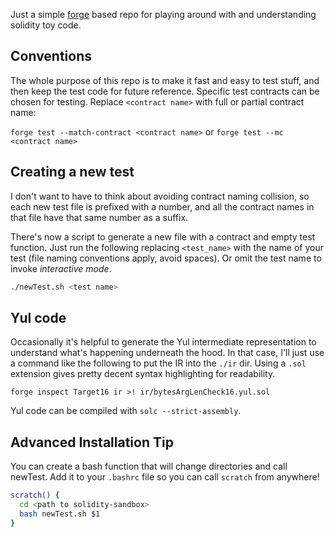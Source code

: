 Just a simple [forge](https://book.getfoundry.sh/forge/) based repo for playing around with and 
understanding solidity toy code.

## Conventions

The whole purpose of this repo is to make it fast and easy to test stuff, and then keep the test code for
future reference. Specific test contracts can be chosen for testing.  Replace `<contract name>` with full or partial contract name:

`forge test --match-contract <contract name>` or `forge test --mc <contract name>`


## Creating a new test

I don't want to have to think about avoiding contract naming collision, so each new test file
is prefixed with a number, and all the contract names in that file have that same number as a suffix.

There's now a script to generate a new file with a contract and empty test function. Just run the following replacing `<test_name>` with the name of your test (file naming conventions apply, avoid spaces).  Or omit the test name to invoke _interactive mode_.

```sh
./newTest.sh <test name>
```

## Yul code

Occasionally it's helpful to generate the Yul intermediate representation to understand what's
happening underneath the hood. In that case, I'll just use a command like the following to 
put the IR into the `./ir` dir. Using a `.sol` extension gives pretty decent syntax highlighting
for readability.

```
forge inspect Target16 ir >! ir/bytesArgLenCheck16.yul.sol
```

Yul code can be compiled with `solc --strict-assembly`.


## Advanced Installation Tip
You can create a bash function that will change directories and call newTest.
Add it to your `.bashrc` file so you can call `scratch` from anywhere!

```bash
scratch() {
  cd <path to solidity-sandbox>
  bash newTest.sh $1
}
```
